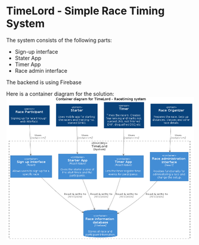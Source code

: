 # TimeLord - Simple Race Timing System

The system consists of the following parts:
 * Sign-up interface
 * Stater App
 * Timer App
 * Race admin interface

 The backend is using Firebase

 Here is a container diagram for the solution:
 ![Container diagram](resources/container.png)
